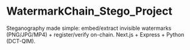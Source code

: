 # WatermarkChain_Stego_Project
Steganography made simple: embed/extract invisible watermarks (PNG/JPG/MP4) + register/verify on-chain. Next.js + Express + Python (DCT-QIM).
